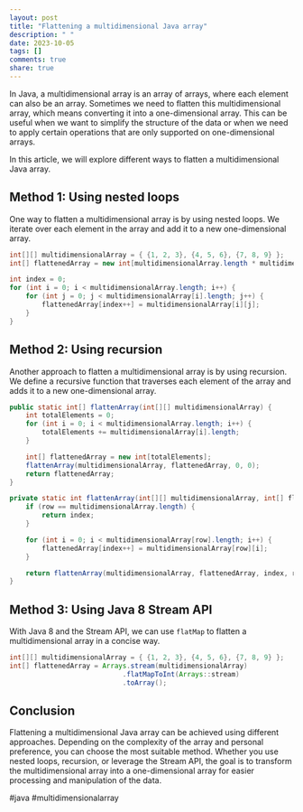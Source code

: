 ```yaml
---
layout: post
title: "Flattening a multidimensional Java array"
description: " "
date: 2023-10-05
tags: []
comments: true
share: true
---
```


In Java, a multidimensional array is an array of arrays, where each element can also be an array. Sometimes we need to flatten this multidimensional array, which means converting it into a one-dimensional array. This can be useful when we want to simplify the structure of the data or when we need to apply certain operations that are only supported on one-dimensional arrays.

In this article, we will explore different ways to flatten a multidimensional Java array.

## Method 1: Using nested loops
One way to flatten a multidimensional array is by using nested loops. We iterate over each element in the array and add it to a new one-dimensional array.

```java
int[][] multidimensionalArray = { {1, 2, 3}, {4, 5, 6}, {7, 8, 9} };
int[] flattenedArray = new int[multidimensionalArray.length * multidimensionalArray[0].length];

int index = 0;
for (int i = 0; i < multidimensionalArray.length; i++) {
    for (int j = 0; j < multidimensionalArray[i].length; j++) {
        flattenedArray[index++] = multidimensionalArray[i][j];
    }
}
```

## Method 2: Using recursion
Another approach to flatten a multidimensional array is by using recursion. We define a recursive function that traverses each element of the array and adds it to a new one-dimensional array.

```java
public static int[] flattenArray(int[][] multidimensionalArray) {
    int totalElements = 0;
    for (int i = 0; i < multidimensionalArray.length; i++) {
        totalElements += multidimensionalArray[i].length;
    }

    int[] flattenedArray = new int[totalElements];
    flattenArray(multidimensionalArray, flattenedArray, 0, 0);
    return flattenedArray;
}

private static int flattenArray(int[][] multidimensionalArray, int[] flattenedArray, int index, int row) {
    if (row == multidimensionalArray.length) {
        return index;
    }

    for (int i = 0; i < multidimensionalArray[row].length; i++) {
        flattenedArray[index++] = multidimensionalArray[row][i];
    }

    return flattenArray(multidimensionalArray, flattenedArray, index, row + 1);
}
```

## Method 3: Using Java 8 Stream API
With Java 8 and the Stream API, we can use `flatMap` to flatten a multidimensional array in a concise way.

```java
int[][] multidimensionalArray = { {1, 2, 3}, {4, 5, 6}, {7, 8, 9} };
int[] flattenedArray = Arrays.stream(multidimensionalArray)
                            .flatMapToInt(Arrays::stream)
                            .toArray();
```

## Conclusion
Flattening a multidimensional Java array can be achieved using different approaches. Depending on the complexity of the array and personal preference, you can choose the most suitable method. Whether you use nested loops, recursion, or leverage the Stream API, the goal is to transform the multidimensional array into a one-dimensional array for easier processing and manipulation of the data.

#java #multidimensionalarray